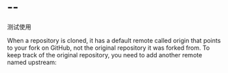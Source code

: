 --
==

测试使用

When a repository is cloned, it has a default remote called origin that points to your fork on GitHub, not the original repository it was forked from. To keep track of the original repository, you need to add another remote named upstream:
